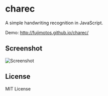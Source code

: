 charec
======

A simple handwriting recognition in JavaScript.

Demo: http://fujimotos.github.io/charec/

Screenshot
----------

![Screenshot](http://fujimotos.github.io/charec/img/charec_screenshot.png)

License
-------

MIT License
